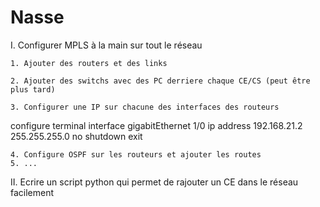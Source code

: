 # Nasse

I. Configurer MPLS à la main sur tout le réseau
	
	1. Ajouter des routers et des links

	2. Ajouter des switchs avec des PC derriere chaque CE/CS (peut être plus tard)

	3. Configurer une IP sur chacune des interfaces des routeurs

configure terminal
interface gigabitEthernet 1/0
ip address 192.168.21.2 255.255.255.0
no shutdown
exit

	4. Configure OSPF sur les routeurs et ajouter les routes
	5. ...

II. Ecrire un script python qui permet de rajouter un CE dans le réseau facilement